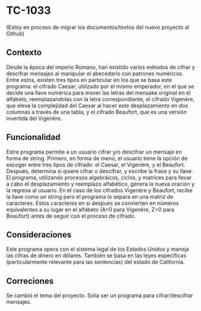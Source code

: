 # TC-1033

(Estoy en proceso de migrar los documentos/textos del nuevo proyecto al Github)

## Contexto
Desde la época del imperio Romano, han existido varios métodos de cifrar y descifrar mensajes al manipular el abecedario con patrones numéricos. Entre estos, existen tres tipos en particular en los que se basa este programa: el cifrado Caesar, utilizado por el mismo emperador, en el que se decide una llave numérica para mover las letras del mensake original en el alfabeto, reemplazandolas con la letra correspondiente, el cifrado Vigenère, que eleva la complejidad del Caesar al hacer este desplazamiento en dos columnas a través de una tabla, y el cifrado Beaufort, que es una versión invertida del Vigenère. 

## Funcionalidad
Estre programa permite a un usuario cifrar y/o descifrar un mensaje en forma de string. Primero, en forma de menú, el usuario tiene la opción de escoger entre tres tipos de cifrado: el Caesar, el Vigenère, y el Beaufort. Después, determina si quiere cifrar o descifrar, y escribe la frase y su llave. El programa, utilizando procesos algebráicos, ciclos, y matrices para llevar a cabo el desplazamiento y reemplazo alfabético, genera la nueva oración y la regresa al usuario. En el caso de los cifrados Vigenère y Beaufort, recibe la llave como un string pero el programa lo separa en una matriz de caracteres. Estos caracteres en si después se convierten en números equivalentes a su lugar en el alfabeto (A=0 para Vigenère, Z=0 para Beaufort) antes de seguir con el proceso de cifrado. 

## Consideraciones
Este programa opera con el sistema legal de los Estados Unidos y maneja las cifras de dinero en dólares. También se basa en las leyes específicas (particularmente relevante para las sentencias) del estado de California.

## Correciones
Se cambió el tema del proyecto. Solía ser un programa para cifrar/descifrar mensajes. 
